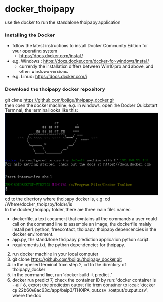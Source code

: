 # docker_thoipapy
use the docker to run the standalone thoipapy application
### Installing the Docker
  * follow the latest instructions to install Docker Community Edition for your operating system
     * https://docs.docker.com/install/
  * e.g. Windows : https://docs.docker.com/docker-for-windows/install/
     * currently the installation differs between Win10 pro and above, and other windows versions.
  * e.g. Linux : https://docs.docker.com/i
### Download the thoipapy docker repository
git clone https://github.com/bojigu/thoipapy_docker.git  
then open the docker machine, e.g. in windows, open the Docker Quickstart Terminal, the terminal looks like this:
![run docker1](https://github.com/bojigu/docker_thoipapy/blob/master/docs/run_docker1.png)  
cd to the directory where thoipapy docker is, e.g:
cd /Where/docker_thoipapy/folder/is  
In the docker_thoipapy folder, there are three main files named:
 * dockerfile ,a text document that contains all the commands a user could call on the command line to assemble an image, the dockerfile mainly install perl, python, freecontact, thoipapy, thoipapy dependencies in the docker environment.
 * app.py, the standalone thoipapy prediction application python script.
 * requirements.txt, the python dependencies for thoipapy.

2. run docker machine in your local computer
3. git clone https://github.com/bojigu/thoipapy_docker.git
4. in the opened terminal from step 2, cd to the directory of thoipapy_docker
5. in the command line, run 'docker build -t predict .'
6. docker run predict
7, check the container ID by run: 'docker container ls --all'
8, export the prediction output file from container to local: 'docker cp 22b60e8ac63c:/app/bnip3/THOIPA_out.csv ./output/output.csv',
where the doc
